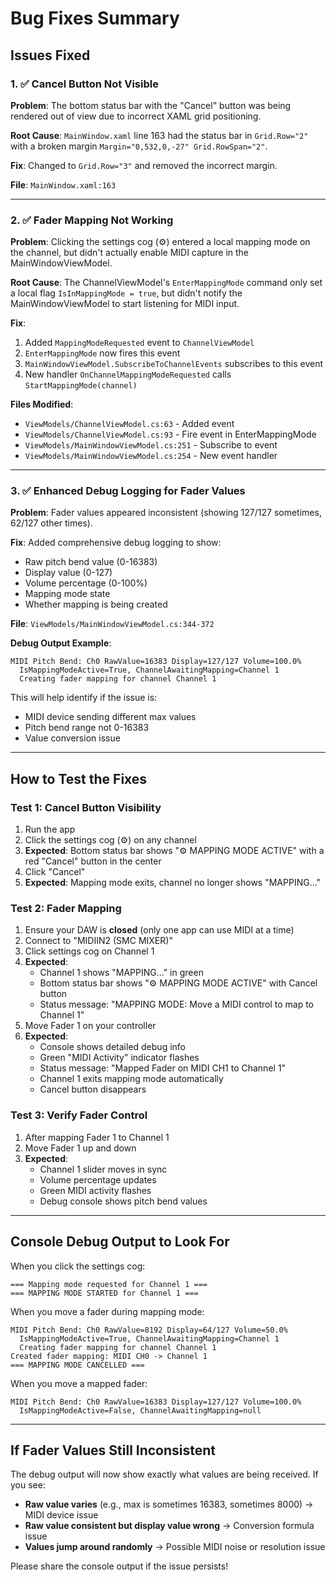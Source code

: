 # Bug Fixes Summary

## Issues Fixed

### 1. ✅ Cancel Button Not Visible
**Problem**: The bottom status bar with the "Cancel" button was being rendered out of view due to incorrect XAML grid positioning.

**Root Cause**: `MainWindow.xaml` line 163 had the status bar in `Grid.Row="2"` with a broken margin `Margin="0,532,0,-27" Grid.RowSpan="2"`.

**Fix**: Changed to `Grid.Row="3"` and removed the incorrect margin.

**File**: `MainWindow.xaml:163`

---

### 2. ✅ Fader Mapping Not Working
**Problem**: Clicking the settings cog (⚙) entered a local mapping mode on the channel, but didn't actually enable MIDI capture in the MainWindowViewModel.

**Root Cause**: The ChannelViewModel's `EnterMappingMode` command only set a local flag `IsInMappingMode = true`, but didn't notify the MainWindowViewModel to start listening for MIDI input.

**Fix**:
1. Added `MappingModeRequested` event to `ChannelViewModel`
2. `EnterMappingMode` now fires this event
3. `MainWindowViewModel.SubscribeToChannelEvents` subscribes to this event
4. New handler `OnChannelMappingModeRequested` calls `StartMappingMode(channel)`

**Files Modified**:
- `ViewModels/ChannelViewModel.cs:63` - Added event
- `ViewModels/ChannelViewModel.cs:93` - Fire event in EnterMappingMode
- `ViewModels/MainWindowViewModel.cs:251` - Subscribe to event
- `ViewModels/MainWindowViewModel.cs:254` - New event handler

---

### 3. ✅ Enhanced Debug Logging for Fader Values
**Problem**: Fader values appeared inconsistent (showing 127/127 sometimes, 62/127 other times).

**Fix**: Added comprehensive debug logging to show:
- Raw pitch bend value (0-16383)
- Display value (0-127)
- Volume percentage (0-100%)
- Mapping mode state
- Whether mapping is being created

**File**: `ViewModels/MainWindowViewModel.cs:344-372`

**Debug Output Example**:
```
MIDI Pitch Bend: Ch0 RawValue=16383 Display=127/127 Volume=100.0%
  IsMappingModeActive=True, ChannelAwaitingMapping=Channel 1
  Creating fader mapping for channel Channel 1
```

This will help identify if the issue is:
- MIDI device sending different max values
- Pitch bend range not 0-16383
- Value conversion issue

---

## How to Test the Fixes

### Test 1: Cancel Button Visibility
1. Run the app
2. Click the settings cog (⚙) on any channel
3. **Expected**: Bottom status bar shows "⚙ MAPPING MODE ACTIVE" with a red "Cancel" button in the center
4. Click "Cancel"
5. **Expected**: Mapping mode exits, channel no longer shows "MAPPING..."

### Test 2: Fader Mapping
1. Ensure your DAW is **closed** (only one app can use MIDI at a time)
2. Connect to "MIDIIN2 (SMC MIXER)"
3. Click settings cog on Channel 1
4. **Expected**:
   - Channel 1 shows "MAPPING..." in green
   - Bottom status bar shows "⚙ MAPPING MODE ACTIVE" with Cancel button
   - Status message: "MAPPING MODE: Move a MIDI control to map to Channel 1"
5. Move Fader 1 on your controller
6. **Expected**:
   - Console shows detailed debug info
   - Green "MIDI Activity" indicator flashes
   - Status message: "Mapped Fader on MIDI CH1 to Channel 1"
   - Channel 1 exits mapping mode automatically
   - Cancel button disappears

### Test 3: Verify Fader Control
1. After mapping Fader 1 to Channel 1
2. Move Fader 1 up and down
3. **Expected**:
   - Channel 1 slider moves in sync
   - Volume percentage updates
   - Green MIDI activity flashes
   - Debug console shows pitch bend values

---

## Console Debug Output to Look For

When you click the settings cog:
```
=== Mapping mode requested for Channel 1 ===
=== MAPPING MODE STARTED for Channel 1 ===
```

When you move a fader during mapping mode:
```
MIDI Pitch Bend: Ch0 RawValue=8192 Display=64/127 Volume=50.0%
  IsMappingModeActive=True, ChannelAwaitingMapping=Channel 1
  Creating fader mapping for channel Channel 1
Created fader mapping: MIDI CH0 -> Channel 1
=== MAPPING MODE CANCELLED ===
```

When you move a mapped fader:
```
MIDI Pitch Bend: Ch0 RawValue=16383 Display=127/127 Volume=100.0%
  IsMappingModeActive=False, ChannelAwaitingMapping=null
```

---

## If Fader Values Still Inconsistent

The debug output will now show exactly what values are being received. If you see:
- **Raw value varies** (e.g., max is sometimes 16383, sometimes 8000) → MIDI device issue
- **Raw value consistent but display value wrong** → Conversion formula issue
- **Values jump around randomly** → Possible MIDI noise or resolution issue

Please share the console output if the issue persists!
